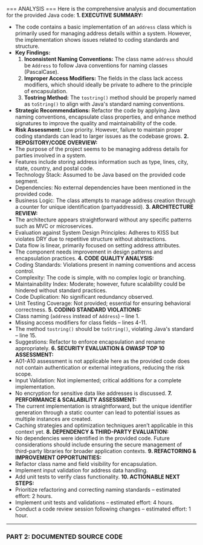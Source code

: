 === ANALYSIS ===
Here is the comprehensive analysis and documentation for the provided Java code:
**1. EXECUTIVE SUMMARY:**
- The code contains a basic implementation of an `address` class which is primarily used for managing address details within a system. However, the implementation shows issues related to coding standards and structure.
- **Key Findings:**
  1. **Inconsistent Naming Conventions:** The class name `address` should be `Address` to follow Java conventions for naming classes (PascalCase).
  2. **Improper Access Modifiers:** The fields in the class lack access modifiers, which should ideally be private to adhere to the principle of encapsulation.
  3. **Tostring Method:** The `tostring()` method should be properly named as `toString()` to align with Java's standard naming conventions.
- **Strategic Recommendations:** Refactor the code by applying Java naming conventions, encapsulate class properties, and enhance method signatures to improve the quality and maintainability of the code.
- **Risk Assessment:** Low priority. However, failure to maintain proper coding standards can lead to larger issues as the codebase grows.
**2. REPOSITORY/CODE OVERVIEW:**
- The purpose of the project seems to be managing address details for parties involved in a system.
- Features include storing address information such as type, lines, city, state, country, and postal code.
- Technology Stack: Assumed to be Java based on the provided code segment.
- Dependencies: No external dependencies have been mentioned in the provided code.
- Business Logic: The class attempts to manage address creation through a counter for unique identification (partyaddressid).
**3. ARCHITECTURE REVIEW:**
- The architecture appears straightforward without any specific patterns such as MVC or microservices.
- Evaluation against System Design Principles: Adheres to KISS but violates DRY due to repetitive structure without abstractions.
- Data flow is linear, primarily focused on setting address attributes.
- The component needs improvement in design patterns and encapsulation practices.
**4. CODE QUALITY ANALYSIS:**
- Coding Standards: Violations present in naming conventions and access control.
- Complexity: The code is simple, with no complex logic or branching.
- Maintainability Index: Moderate; however, future scalability could be hindered without standard practices.
- Code Duplication: No significant redundancy observed.
- Unit Testing Coverage: Not provided; essential for ensuring behavioral correctness.
**5. CODING STANDARD VIOLATIONS:**
- Class naming (`address` instead of `Address`) – line 1.
- Missing access modifiers for class fields – lines 4-11.
- The method `tostring()` should be `toString()`, violating Java's standard – line 15.
- Suggestions: Refactor to enforce encapsulation and rename appropriately.
**6. SECURITY EVALUATION & OWASP TOP 10 ASSESSMENT:**
- A01-A10 assessment is not applicable here as the provided code does not contain authentication or external integrations, reducing the risk scope.
- Input Validation: Not implemented; critical additions for a complete implementation.
- No encryption for sensitive data like addresses is discussed.
**7. PERFORMANCE & SCALABILITY ASSESSMENT:**
- The current implementation is straightforward, but the unique identifier generation through a static counter can lead to potential issues as multiple instances are created.
- Caching strategies and optimization techniques aren’t applicable in this context yet.
**8. DEPENDENCY & THIRD-PARTY EVALUATION:**
- No dependencies were identified in the provided code. Future considerations should include ensuring the secure management of third-party libraries for broader application contexts.
**9. REFACTORING & IMPROVEMENT OPPORTUNITIES:**
- Refactor class name and field visibility for encapsulation.
- Implement input validation for address data handling.
- Add unit tests to verify class functionality.
**10. ACTIONABLE NEXT STEPS:**
- Prioritize refactoring and correcting naming standards – estimated effort: 2 hours.
- Implement unit tests and validations – estimated effort: 4 hours.
- Conduct a code review session following changes – estimated effort: 1 hour.
---
### PART 2: DOCUMENTED SOURCE CODE